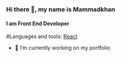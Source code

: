 ### Hi there 👋, my name is Mammadkhan
#### I am Front End Developer

#Languages and tools:
[React]([https://duckduckgo.com](https://img.shields.io/badge/React-20232A?style=for-the-badge&logo=react&logoColor=61DAFB))

- 🔭 I’m currently working on my portfolio
